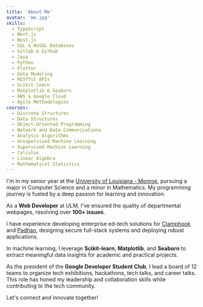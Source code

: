 ```yaml
---
title: 'About Me'
avatar: 'me.jpg'
skills:
  - TypeScript
  - Next.js
  - Nest.js
  - SQL & NoSQL Databases
  - Gitlab & Github
  - Java
  - Python
  - Flutter
  - Data Modeling
  - RESTful APIs
  - Scikit-learn
  - Matplotlib & Seaborn
  - AWS & Google Cloud
  - Agile Methodologies
courses:
  - Discrete Structures
  - Data Structures
  - Object-Oriented Programming
  - Network and Data Communications
  - Analysis Algorithms
  - Unsupervised Machine Learning
  - Supervised Machine Learning
  - Calculus
  - Linear Algebra
  - Mathematical Statistics
---
```


I'm in my senior year at the [University of Louisiana - Monroe](https://ulm.edu), pursuing a major in Computer Science and a minor in Mathematics. My programming journey is fueled by a deep passion for learning and innovation.

As a **Web Developer** at ULM, I've ensured the quality of departmental webpages, resolving over **100+ issues**.

I have experience developing enterprise ed-tech solutions for [Clamphook](https://www.clamphook.com) and [Padhao](https://padhao-frontend-five.vercel.app/), designing secure full-stack systems and deploying robust applications.

In machine learning, I leverage **Scikit-learn**, **Matplotlib**, and **Seaborn** to extract meaningful data insights for academic and practical projects.

As the president of the **Google Developer Student Club**, I lead a board of 12 teams to organize tech exhibitions, hackathons, tech talks, and career talks. This role has honed my leadership and collaboration skills while contributing to the tech community.

Let's connect and innovate together!
